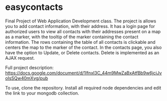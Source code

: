 # easycontacts

Final Project of Web Application Development class. The project is allows you to add contact information, with their address. It has a login page for authorized users to view all contacts with their addresses present on a map as a marker, with the tooltip of the marker containing the contact information. The rows containing the table of all contacts is clickable and centers the map to the marker of the contact. In the contacts page, you also have the option to Update, or Delete contacts. Delete is implemented as an AJAX request. 

Full project description: https://docs.google.com/document/d/1lfnxI3C_44m9MwZaBxAtfBb9w6jciJvoIsSQw40mXvg/pub

To use, clone the repository. Install all required node dependencies and edit the link to your mongodb collection. 

